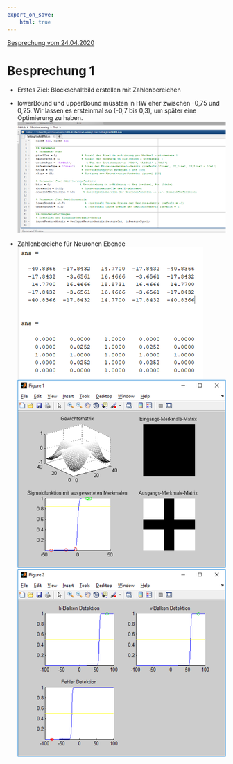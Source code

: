```yaml
---
export_on_save:
    html: true
---
```


[Besprechung vom 24.04.2020](#besprechung-1)

# Besprechung 1

+ Erstes Ziel: Blockschaltbild erstellen mit Zahlenbereichen  

+ lowerBound und upperBound müssten in HW eher zwischen -0,75 und 0,25. Wir lassen es ersteinmal so (-0,7 bis 0,3), um später eine Optimierung zu haben.
![](./Bilder/2020-04-24_Bild1.PNG)  

+ Zahlenbereiche für Neuronen Ebende
 ![](./Bilder/2020-04-24_Bild2.PNG)
 ![](./Bilder/2020-04-24_Bild3.PNG)
 ![](./Bilder/2020-04-24_Bild4.PNG)